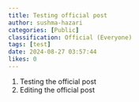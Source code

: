 ```yaml
---
title: Testing official post
author: sushma-hazari
categories: [Public]
classification: Official (Everyone)
tags: [test]
date: 2024-08-27 03:57:44 
likes: 0
---
```


1. Testing the official post
2. Editing the official post

